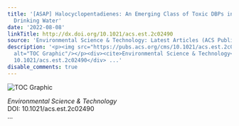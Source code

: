 ```yaml
---
title: '[ASAP] Halocyclopentadienes: An Emerging Class of Toxic DBPs in Chlor(am)inated
  Drinking Water'
date: '2022-08-08'
linkTitle: http://dx.doi.org/10.1021/acs.est.2c02490
source: 'Environmental Science & Technology: Latest Articles (ACS Publications)'
description: '<p><img src="https://pubs.acs.org/cms/10.1021/acs.est.2c02490/asset/images/medium/es2c02490_0006.gif"
  alt="TOC Graphic"/></p><div><cite>Environmental Science & Technology</cite></div><div>DOI:
  10.1021/acs.est.2c02490</div> ...'
disable_comments: true
---
```

<p><img src="https://pubs.acs.org/cms/10.1021/acs.est.2c02490/asset/images/medium/es2c02490_0006.gif" alt="TOC Graphic"/></p><div><cite>Environmental Science & Technology</cite></div><div>DOI: 10.1021/acs.est.2c02490</div> ...